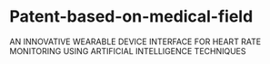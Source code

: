 # Patent-based-on-medical-field
AN INNOVATIVE WEARABLE DEVICE INTERFACE FOR HEART RATE MONITORING USING ARTIFICIAL INTELLIGENCE TECHNIQUES
